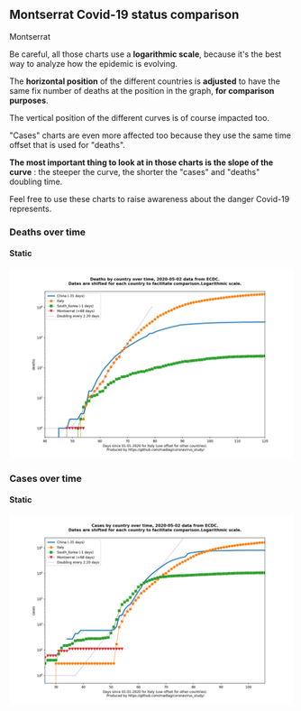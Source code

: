## Montserrat Covid-19 status comparison 

Montserrat



Be careful, all those charts use a **logarithmic scale**, because it's the best way to analyze how the epidemic is evolving.
 
The **horizontal position** of the different countries is **adjusted** to have the same fix number of deaths at the position in the graph, **for comparison purposes**.

The vertical position of the different curves is of course impacted too.

"Cases" charts are even more affected too because they use the same time offset that is used for "deaths".

**The most important thing to look at in those charts is the slope of the curve** : the steeper the curve, the shorter the "cases" and "deaths" doubling time.

Feel free to use these charts to raise awareness about the danger Covid-19 represents. 


 
### Deaths over time
 
#### Static
![Montserrat covid-19 deaths static chart](https://raw.githubusercontent.com/madlag/coronavirus_study/master/notebooks/graphs/2020-05-02/countries/Montserrat/2020-05-02_Montserrat_deaths.png "Montserrat covid-19 deaths static chart")   

 
### Cases over time
 
#### Static
![Montserrat covid-19 cases static chart](https://raw.githubusercontent.com/madlag/coronavirus_study/master/notebooks/graphs/2020-05-02/countries/Montserrat/2020-05-02_Montserrat_cases.png "Montserrat covid-19 cases static chart")   

